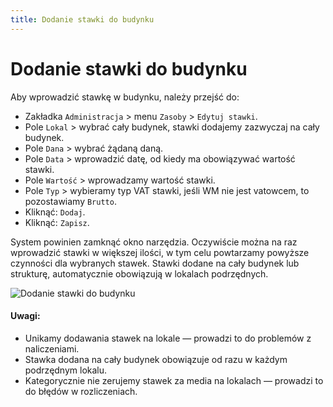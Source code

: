 ```yaml
---
title: Dodanie stawki do budynku
---
```


# Dodanie stawki do budynku

Aby wprowadzić stawkę w budynku, należy przejść do:

- Zakładka `Administracja` > menu `Zasoby` > `Edytuj stawki`.
- Pole `Lokal` > wybrać cały budynek, stawki dodajemy zazwyczaj na cały budynek.
- Pole `Dana` > wybrać żądaną daną.
- Pole `Data` > wprowadzić datę, od kiedy ma obowiązywać wartość stawki.
- Pole `Wartość` > wprowadzamy wartość stawki.
- Pole `Typ` > wybieramy typ VAT stawki, jeśli WM nie jest vatowcem, to pozostawiamy `Brutto`.
- Kliknąć: `Dodaj`.
- Kliknąć: `Zapisz`.

System powinien zamknąć okno narzędzia. Oczywiście można na raz wprowadzić stawki w większej ilości, w tym celu powtarzamy powyższe czynności dla wybranych stawek. Stawki dodane na cały budynek lub strukturę, automatycznie obowiązują w lokalach podrzędnych.

![Dodanie stawki do budynku](dodaniestawki.gif)

#### Uwagi:

- Unikamy dodawania stawek na lokale — prowadzi to do problemów z naliczeniami.
- Stawka dodana na cały budynek obowiązuje od razu w każdym podrzędnym lokalu.
- Kategorycznie nie zerujemy stawek za media na lokalach — prowadzi to do błędów w rozliczeniach.